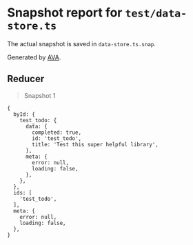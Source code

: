 # Snapshot report for `test/data-store.ts`

The actual snapshot is saved in `data-store.ts.snap`.

Generated by [AVA](https://ava.li).

## Reducer

> Snapshot 1

    {
      byId: {
        test_todo: {
          data: {
            completed: true,
            id: 'test_todo',
            title: 'Test this super helpful library',
          },
          meta: {
            error: null,
            loading: false,
          },
        },
      },
      ids: [
        'test_todo',
      ],
      meta: {
        error: null,
        loading: false,
      },
    }
